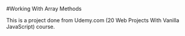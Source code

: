 #Working With Array Methods


This is a project done from Udemy.com (20 Web Projects With Vanilla JavaScript) course.
